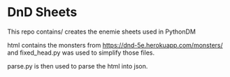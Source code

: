 # DnD Sheets

This repo contains/ creates the enemie sheets used in PythonDM

html contains the monsters from https://dnd-5e.herokuapp.com/monsters/ and fixed\_head.py was used to simplify those files.

parse.py is then used to parse the html into json.
